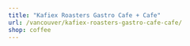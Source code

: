 ```yaml
---
title: "Kafiex Roasters Gastro Cafe + Cafe"
url: /vancouver/kafiex-roasters-gastro-cafe-cafe/
shop: coffee
---
```

